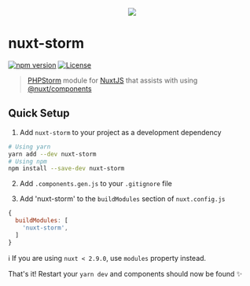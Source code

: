 <p align="center">
  <img src="https://github.com/fumeapp/nuxt-storm/blob/master/nuxt-storm.png?raw=true" />
</p>

# nuxt-storm

[![npm version][npm-version-src]][npm-version-href]
[![License][license-src]][license-href]
<!-- [![npm downloads][npm-downloads-src]][npm-downloads-href] -->

> [PHPStorm](https://jetbrains.com/phpstorm/) module for [NuxtJS](https://nuxtjs.org) that assists with using [@nuxt/components](https://github.com/nuxt/components) 


## Quick Setup

1. Add `nuxt-storm` to your project as a development dependency

```bash
# Using yarn
yarn add --dev nuxt-storm
# Using npm
npm install --save-dev nuxt-storm
```

2. Add `.components.gen.js` to your `.gitignore` file
   
3. Add 'nuxt-storm' to the `buildModules` section of `nuxt.config.js`

```js
{
  buildModules: [
    'nuxt-storm',
  ]
}
```

ℹ️ If you are using `nuxt < 2.9.0`, use `modules` property instead.

That's it! Restart your `yarn dev` and components should now be found ✨

<!-- Badges -->
[npm-version-src]: https://img.shields.io/npm/v/nuxt-storm/latest.svg
[npm-version-href]: https://npmjs.com/package/nuxt-storm

[npm-downloads-src]: https://img.shields.io/npm/dt/nuxt-storm.svg
[npm-downloads-href]: https://npmjs.com/package/nuxt-storm

[license-src]: https://img.shields.io/npm/l/nuxt-storm.svg
[license-href]: https://npmjs.com/package/nuxt-storm
